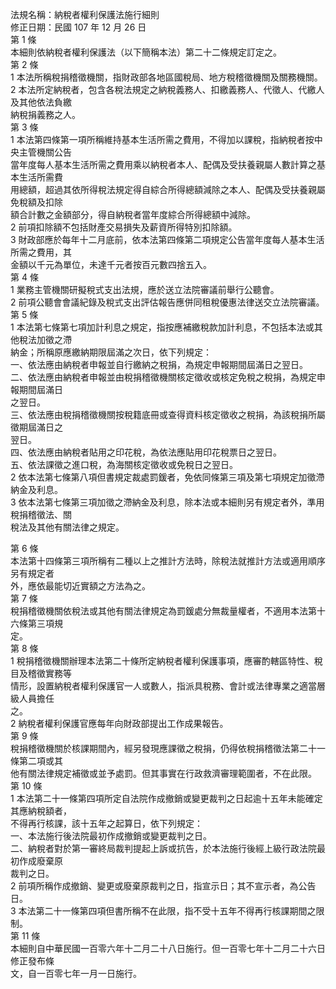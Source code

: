 法規名稱：納稅者權利保護法施行細則  
修正日期：民國 107 年 12 月 26 日  
第 1 條  
本細則依納稅者權利保護法（以下簡稱本法）第二十二條規定訂定之。  
第 2 條  
1 本法所稱稅捐稽徵機關，指財政部各地區國稅局、地方稅稽徵機關及關務機關。  
2 本法所定納稅者，包含各稅法規定之納稅義務人、扣繳義務人、代徵人、代繳人及其他依法負繳  
納稅捐義務之人。  
第 3 條  
1 本法第四條第一項所稱維持基本生活所需之費用，不得加以課稅，指納稅者按中央主管機關公告  
當年度每人基本生活所需之費用乘以納稅者本人、配偶及受扶養親屬人數計算之基本生活所需費  
用總額，超過其依所得稅法規定得自綜合所得總額減除之本人、配偶及受扶養親屬免稅額及扣除  
額合計數之金額部分，得自納稅者當年度綜合所得總額中減除。  
2 前項扣除額不包括財產交易損失及薪資所得特別扣除額。  
3 財政部應於每年十二月底前，依本法第四條第二項規定公告當年度每人基本生活所需之費用，其  
金額以千元為單位，未達千元者按百元數四捨五入。  
第 4 條  
1 業務主管機關研擬稅式支出法規，應於送立法院審議前舉行公聽會。  
2 前項公聽會會議紀錄及稅式支出評估報告應併同租稅優惠法律送交立法院審議。  
第 5 條  
1 本法第七條第七項加計利息之規定，指按應補繳稅款加計利息，不包括本法或其他稅法加徵之滯  
納金；所稱原應繳納期限屆滿之次日，依下列規定：  
一、依法應由納稅者申報並自行繳納之稅捐，為規定申報期間屆滿日之翌日。  
二、依法應由納稅者申報並由稅捐稽徵機關核定徵收或核定免稅之稅捐，為規定申報期間屆滿日  
之翌日。  
三、依法應由稅捐稽徵機關按稅籍底冊或查得資料核定徵收之稅捐，為該稅捐所屬徵期屆滿日之  
翌日。  
四、依法應由納稅者貼用之印花稅，為依法應貼用印花稅票日之翌日。  
五、依法課徵之進口稅，為海關核定徵收或免稅日之翌日。  
2 依本法第七條第八項但書規定裁處罰鍰者，免依同條第三項及第七項規定加徵滯納金及利息。  
3 依本法第七條第三項加徵之滯納金及利息，除本法或本細則另有規定者外，準用稅捐稽徵法、關  
稅法及其他有關法律之規定。  


第 6 條  
本法第十四條第三項所稱有二種以上之推計方法時，除稅法就推計方法或適用順序另有規定者  
外，應依最能切近實額之方法為之。  
第 7 條  
稅捐稽徵機關依稅法或其他有關法律規定為罰鍰處分無裁量權者，不適用本法第十六條第三項規  
定。  
第 8 條  
1 稅捐稽徵機關辦理本法第二十條所定納稅者權利保護事項，應審酌轄區特性、稅目及稽徵實務等  
情形，設置納稅者權利保護官一人或數人，指派具稅務、會計或法律專業之適當層級人員擔任  
之。  
2 納稅者權利保護官應每年向財政部提出工作成果報告。  
第 9 條  
稅捐稽徵機關於核課期間內，經另發現應課徵之稅捐，仍得依稅捐稽徵法第二十一條第二項或其  
他有關法律規定補徵或並予處罰。但其事實在行政救濟審理範圍者，不在此限。  
第 10 條  
1 本法第二十一條第四項所定自法院作成撤銷或變更裁判之日起逾十五年未能確定其應納稅額者，  
不得再行核課，該十五年之起算日，依下列規定：  
一、本法施行後法院最初作成撤銷或變更裁判之日。  
二、納稅者對於第一審終局裁判提起上訴或抗告，於本法施行後經上級行政法院最初作成廢棄原  
裁判之日。  
2 前項所稱作成撤銷、變更或廢棄原裁判之日，指宣示日；其不宣示者，為公告日。  
3 本法第二十一條第四項但書所稱不在此限，指不受十五年不得再行核課期間之限制。  
第 11 條  
本細則自中華民國一百零六年十二月二十八日施行。但一百零七年十二月二十六日修正發布條  
文，自一百零七年一月一日施行。  


